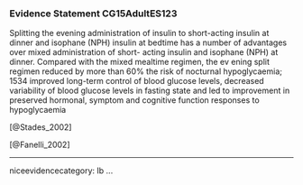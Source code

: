 ### Evidence Statement CG15AdultES123
Splitting the evening administration of insulin to short-acting insulin at dinner and isophane (NPH) insulin at bedtime has a number of advantages over mixed administration of short- acting insulin and isophane (NPH) at dinner. Compared with the mixed mealtime regimen, the ev ening split regimen reduced by more than 60% the risk of nocturnal hypoglycaemia; 1534 improved long-term control of blood glucose levels, decreased variability of blood glucose levels in fasting state and led to improvement in preserved hormonal, symptom and cognitive function responses to hypoglycaemia

[@Stades_2002]

[@Fanelli_2002]

---
niceevidencecategory: Ib
...


